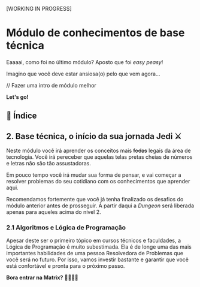 [WORKING IN PROGRESS]
# Módulo de conhecimentos de base técnica

Eaaaai, como foi no último módulo? Aposto que foi *easy peasy*!

Imagino que você deve estar ansiosa(o) pelo que vem agora...

// Fazer uma intro de módulo melhor

**Let's go!**

## 📝 Índice

## 2. Base técnica, o início da sua jornada Jedi ⚔️

Neste módulo você irá aprender os conceitos mais ~~fodas~~ legais da área de tecnologia. Você irá pereceber que aquelas telas pretas cheias de números e letras não são tão assustadoras.

Em pouco tempo você irá mudar sua forma de pensar, e vai começar a resolver problemas do seu cotidiano com os conhecimentos que aprender aqui.

Recomendamos fortemente que você já tenha finalizado os desafios do módulo anterior antes de prosseguir. À partir daqui a *Dungeon* será liberada apenas para aqueles acima do nível 2.

### 2.1 Algoritmos e Lógica de Programação

Apesar deste ser o primeiro tópico em cursos técnicos e faculdades, a Lógica de Programação é muito subestimada.
Ela é de longe uma das mais importantes habilidades de uma pessoa Resolvedora de Problemas que você será no futuro. Por isso, vamos investir bastante e garantir que você está confortável e pronta para o próximo passo.

**Bora entrar na Matrix?** 👩‍💻👨‍💻